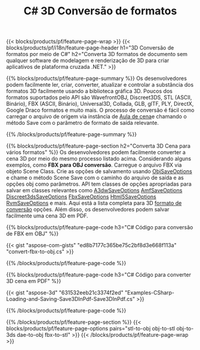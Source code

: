 ﻿---
title: C# 3D Conversão de formatos
url: /pt/net/conversion/
description: Converter formatos 3D 3ds 3mf amf ase att dae drc dxf fbx gltf jt obj ply rvm stl u3d usdz usd vrml x com poucas linhas de código C# via biblioteca .NET.
---
{{< blocks/products/pf/feature-page-wrap >}}
{{< blocks/products/pf/i18n/feature-page-header h1="3D Conversão de formatos por meio de C#" h2="Converta 3D formatos de documento sem qualquer software de modelagem e renderização de 3D para criar aplicativos de plataforma cruzada .NET." >}}

{{% blocks/products/pf/feature-page-summary %}}
Os desenvolvedores podem facilmente ler, criar, converter, atualizar e controlar a substância dos formatos 3D facilmente usando a biblioteca gráfica 3D. Poucos dos formatos suportados pelo API são WavefrontOBJ, Discreet3DS, STL (ASCII, Binário), FBX (ASCII, Binário), Universal3D, Collada, GLB, glTF, PLY, DirectX, Google Draco formatos e muito mais. O processo de conversão é fácil como carregar o arquivo de origem via instância de [Aula de cena](https://apireference.aspose.com/3d/net/aspose.threed/scene)e chamando o método Save com o parâmetro de formato de saída relevante.

{{% /blocks/products/pf/feature-page-summary %}}

{{% blocks/products/pf/feature-page-section h2="Converta 3D Cena para vários formatos" %}}
Os desenvolvedores podem facilmente converter a cena 3D por meio do mesmo processo listado acima. Considerando alguns exemplos, como **FBX para OBJ conversão**. Carregue o arquivo FBX via objeto Scene Class. Crie as opções de salvamento usando [ObjSaveOptions](https://apireference.aspose.com/3d/net/aspose.threed.formats/objsaveoptions) e chame o método Scene Save com o caminho do arquivo de saída e as opções obj como parâmetros. API tem classes de opções apropriadas para salvar em classes relevantes como [A3dwSaveOptions](https://apireference.aspose.com/3d/net/aspose.threed.formats/a3dwsaveoptions) [AmfSaveOptions](https://apireference.aspose.com/3d/net/aspose.threed.formats/amfsaveoptions) [Discreet3dsSaveOptions](https://apireference.aspose.com/3d/net/aspose.threed.formats/discreet3dssaveoptions) [FbxSaveOptions](https://apireference.aspose.com/3d/net/aspose.threed.formats/fbxsaveoptions) [Html5SaveOptions](https://apireference.aspose.com/3d/net/aspose.threed.formats/html5saveoptions) [RvmSaveOptions](https://apireference.aspose.com/3d/net/aspose.threed.formats/rvmsaveoptions) e mais. Aqui está a lista completa para 3D [formato de conversão](https://apireference.aspose.com/3d/net/aspose.threed.formats) opções. Além disso, os desenvolvedores podem salvar facilmente uma cena 3D em PDF.

{{% blocks/products/pf/feature-page-code h3="C# Código para conversão de FBX em OBJ" %}}

{{< gist "aspose-com-gists" "ed8b7177c365be75c2bf8d3e668f113a" "convert-fbx-to-obj.cs" >}}

{{% /blocks/products/pf/feature-page-code %}}

{{% blocks/products/pf/feature-page-code h3="C# Código para converter 3D cena em PDF" %}}

{{< gist "aspose-3d" "631532eeb21c3374f2ed" "Examples-CSharp-Loading-and-Saving-Save3DInPdf-Save3DInPdf.cs" >}}

{{% /blocks/products/pf/feature-page-code %}}


{{% /blocks/products/pf/feature-page-section %}}
{{< blocks/products/pf/feature-page-options pairs="stl-to-obj obj-to-stl obj-to-3ds dae-to-obj fbx-to-stl" >}}
{{< /blocks/products/pf/feature-page-wrap >}}
